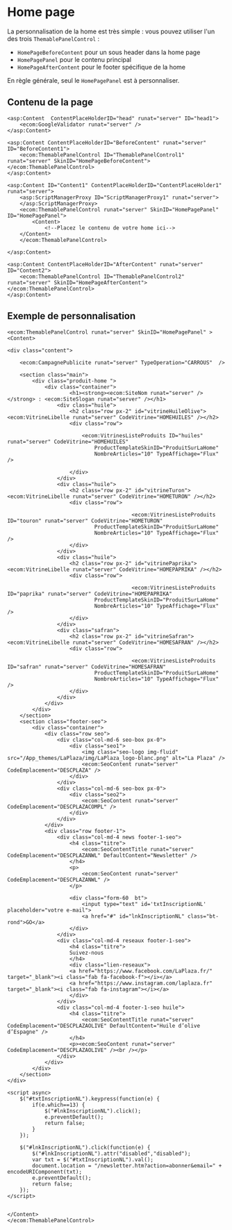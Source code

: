 # Home page

La personnalisation de la home est très simple : vous pouvez utiliser l'un des trois `ThemablePanelControl` :
- `HomePageBeforeContent` pour un sous header dans la home page
- `HomePagePanel` pour le contenu principal
- `HomePageAfterContent` pour le footer spécifique de la home

En règle générale, seul le `HomePagePanel` est à personnaliser.

## Contenu de la page

    <asp:Content  ContentPlaceHolderID="head" runat="server" ID="head1">
        <ecom:GoogleValidator runat="server" />
    </asp:Content>

    <asp:Content ContentPlaceHolderID="BeforeContent" runat="server" ID="BeforeContent1">
        <ecom:ThemablePanelControl ID="ThemablePanelControl1" runat="server" SkinID="HomePageBeforeContent"></ecom:ThemablePanelControl>
    </asp:Content>

    <asp:Content ID="Content1" ContentPlaceHolderID="ContentPlaceHolder1" runat="server">
        <asp:ScriptManagerProxy ID="ScriptManagerProxy1" runat="server">
        </asp:ScriptManagerProxy>
        <ecom:ThemablePanelControl runat="server" SkinID="HomePagePanel" ID="HomePagePanel">
            <Content>
                <!--Placez le contenu de votre home ici-->
        </Content>
        </ecom:ThemablePanelControl>
    
    </asp:Content>

    <asp:Content ContentPlaceHolderID="AfterContent" runat="server" ID="Content2">
        <ecom:ThemablePanelControl ID="ThemablePanelControl2" runat="server" SkinID="HomePageAfterContent"></ecom:ThemablePanelControl>
    </asp:Content>

## Exemple de personnalisation

    <ecom:ThemablePanelControl runat="server" SkinID="HomePagePanel" >
    <Content>

    <div class="content">
        
        <ecom:CampagnePublicite runat="server" TypeOperation="CARROUS"  />

        <section class="main">
            <div class="produit-home ">
                <div class="container">
                        <h1><strong><ecom:SiteNom runat="server" /></strong> : <ecom:SiteSlogan runat="server" /></h1>
                    <div class="huile">
                        <h2 class="row px-2" id="vitrineHuileOlive"><ecom:VitrineLibelle runat="server" CodeVitrine="HOMEHUILES" /></h2>
                        <div class="row">

                            <ecom:VitrinesListeProduits ID="huiles" runat="server" CodeVitrine="HOMEHUILES"
                                ProductTemplateSkinID="ProduitSurLaHome"
                                NombreArticles="10" TypeAffichage="Flux" />
        
                        </div>
                    </div>
                    <div class="huile">
                        <h2 class="row px-2" id="vitrineTuron"><ecom:VitrineLibelle runat="server" CodeVitrine="HOMETURON" /></h2>
                        <div class="row">
                        
                                            <ecom:VitrinesListeProduits ID="touron" runat="server" CodeVitrine="HOMETURON"
                                ProductTemplateSkinID="ProduitSurLaHome"
                                NombreArticles="10" TypeAffichage="Flux" />
                        </div>
                    </div>
                    <div class="huile">
                        <h2 class="row px-2" id="vitrinePaprika"><ecom:VitrineLibelle runat="server" CodeVitrine="HOMEPAPRIKA" /></h2>
                        <div class="row">
                        
                                            <ecom:VitrinesListeProduits ID="paprika" runat="server" CodeVitrine="HOMEPAPRIKA"
                                ProductTemplateSkinID="ProduitSurLaHome"
                                NombreArticles="10" TypeAffichage="Flux" />
                        </div>
                    </div>
                    <div class="safran">
                        <h2 class="row px-2" id="vitrineSafran"><ecom:VitrineLibelle runat="server" CodeVitrine="HOMESAFRAN" /></h2>
                        <div class="row">
                        
                                            <ecom:VitrinesListeProduits ID="safran" runat="server" CodeVitrine="HOMESAFRAN"
                                ProductTemplateSkinID="ProduitSurLaHome"
                                NombreArticles="10" TypeAffichage="Flux" />
                        </div>
                    </div>
                </div>
            </div>
        </section>
        <section class="footer-seo">
            <div class="container">
                <div class="row seo">
                    <div class="col-md-6 seo-box px-0">
                        <div class="seo1">
                            <img class="seo-logo img-fluid" src="/App_themes/LaPlaza/img/LaPlaza_logo-blanc.png" alt="La Plaza" />
                            <ecom:SeoContent runat="server" CodeEmplacement="DESCPLAZA" />
                        </div>
                    </div>
                    <div class="col-md-6 seo-box px-0">
                        <div class="seo2">
                            <ecom:SeoContent runat="server" CodeEmplacement="DESCPLAZACOMPL" />
                        </div>
                    </div>
                </div>
                <div class="row footer-1">
                    <div class="col-md-4 news footer-1-seo">
                        <h4 class="titre">
                            <ecom:SeoContentTitle runat="server" CodeEmplacement="DESCPLAZANWL" DefaultContent="Newsletter" />
                        </h4>
                        <p>                
                            <ecom:SeoContent runat="server" CodeEmplacement="DESCPLAZANWL" />
                        </p>

                        <div class="form-60  bt">
                            <input type="text" id='txtInscriptionNL' placeholder="votre e-mail">
                            <a href="#" id="lnkInscriptionNL" class="bt-rond">GO</a>
                        </div>
                    </div>
                    <div class="col-md-4 reseaux footer-1-seo">
                        <h4 class="titre">
                        Suivez-nous
                        </h4>
                        <div class="lien-reseaux">
                        <a href="https://www.facebook.com/LaPlaza.fr/" target="_blank"><i class="fab fa-facebook-f"></i></a>
                        <a href="https://www.instagram.com/laplaza.fr" target="_blank"><i class="fab fa-instagram"></i></a>
                        </div>
                    </div>
                    <div class="col-md-4 footer-1-seo huile">
                        <h4 class="titre">
                            <ecom:SeoContentTitle runat="server" CodeEmplacement="DESCPLAZAOLIVE" DefaultContent="Huile d’olive d’Espagne" />
                        </h4>
                        <p><ecom:SeoContent runat="server" CodeEmplacement="DESCPLAZAOLIVE" /><br /></p>
                    </div>
                </div>
            </div>
        </section>
    </div>

    <script async>
        $("#txtInscriptionNL").keypress(function(e) {
            if(e.which==13) {
                $("#lnkInscriptionNL").click();
                e.preventDefault();
                return false;                                    
            }                                    
        });

        $("#lnkInscriptionNL").click(function(e) {
            $("#lnkInscriptionNL").attr("disabled","disabled");
            var txt = $("#txtInscriptionNL").val();
            document.location = "/newsletter.htm?action=abonner&email=" + encodeURIComponent(txt);
            e.preventDefault();
            return false;
        });
    </script>


    </Content>
    </ecom:ThemablePanelControl>
